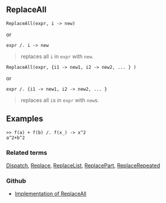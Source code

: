 ## ReplaceAll

```
ReplaceAll(expr, i -> new)
```

or

```
expr /. i -> new
```

> replaces all `i` in `expr` with `new`.

```
ReplaceAll(expr, {i1 -> new1, i2 -> new2, ... } )
```

or

```
expr /. {i1 -> new1, i2 -> new2, ... }
```

> replaces all `i`s in `expr` with `new`s.
 
## Examples

```
>> f(a) + f(b) /. f(x_) -> x^2
a^2+b^2
```


### Related terms 
[Dispatch](Dispatch.md), [Replace](Replace.md), [ReplaceList](ReplaceList.md), [ReplacePart](ReplacePart.md), [ReplaceRepeated](ReplaceRepeated.md)


### Github

* [Implementation of ReplaceAll](https://github.com/axkr/symja_android_library/blob/master/symja_android_library/matheclipse-core/src/main/java/org/matheclipse/core/builtin/ListFunctions.java#L5551) 
